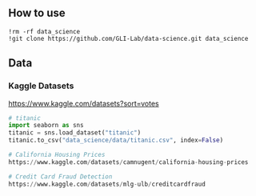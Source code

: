 ## How to use

```
!rm -rf data_science
!git clone https://github.com/GLI-Lab/data-science.git data_science
```

## Data

### Kaggle Datasets

https://www.kaggle.com/datasets?sort=votes

```python
# titanic
import seaborn as sns
titanic = sns.load_dataset("titanic")
titanic.to_csv("data_science/data/titanic.csv", index=False)

# California Housing Prices
https://www.kaggle.com/datasets/camnugent/california-housing-prices

# Credit Card Fraud Detection
https://www.kaggle.com/datasets/mlg-ulb/creditcardfraud
```
